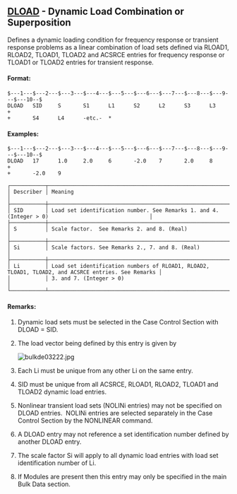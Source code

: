 ## [DLOAD](https://help.hexagonmi.com/bundle/MSC_Nastran_2022.4/page/Nastran_Combined_Book/qrg/bulkde/TOC.DLOAD.xhtml) - Dynamic Load Combination or Superposition

Defines a dynamic loading condition for frequency response or transient response problems as a linear combination of load sets defined via RLOAD1, RLOAD2, TLOAD1, TLOAD2 and ACSRCE entries for frequency response or TLOAD1 or TLOAD2 entries for transient response.

#### Format:

```nastran
$---1---$---2---$---3---$---4---$---5---$---6---$---7---$---8---$---9---$---10--$
DLOAD   SID     S       S1      L1      S2      L2      S3      L3      +       
+       S4      L4      -etc.-  *                                               
```

#### Examples:

```nastran
$---1---$---2---$---3---$---4---$---5---$---6---$---7---$---8---$---9---$---10--$
DLOAD   17      1.0     2.0     6       -2.0    7       2.0     8       +       
+       -2.0    9                                                               
```

```text
┌───────────┬────────────────────────────────────────────────────────────────────────────────────────────────────┐
│ Describer │ Meaning                                                                                            │
├───────────┼────────────────────────────────────────────────────────────────────────────────────────────────────┤
│ SID       │ Load set identification number. See Remarks 1. and 4. (Integer > 0)                                │
├───────────┼────────────────────────────────────────────────────────────────────────────────────────────────────┤
│ S         │ Scale factor.  See Remarks 2. and 8. (Real)                                                        │
├───────────┼────────────────────────────────────────────────────────────────────────────────────────────────────┤
│ Si        │ Scale factors. See Remarks 2., 7. and 8. (Real)                                                    │
├───────────┼────────────────────────────────────────────────────────────────────────────────────────────────────┤
│ Li        │ Load set identification numbers of RLOAD1, RLOAD2, TLOAD1, TLOAD2, and ACSRCE entries. See Remarks │
│           │ 3. and 7. (Integer > 0)                                                                            │
└───────────┴────────────────────────────────────────────────────────────────────────────────────────────────────┘
```

#### Remarks:

1. Dynamic load sets must be selected in the Case Control Section with DLOAD = SID.
2. The load vector being defined by this entry is given by

     ![bulkde03222.jpg](https://help-be.hexagonmi.com/bundle/MSC_Nastran_2022.4/page/Nastran_Combined_Book/qrg/bulkde/../../../assets/bulkde03222.jpg?_LANG=enus)  

3. Each Li must be unique from any other Li on the same entry.
4. SID must be unique from all ACSRCE, RLOAD1, RLOAD2, TLOAD1 and TLOAD2 dynamic load entries.
5. Nonlinear transient load sets (NOLINi entries) may not be specified on DLOAD entries.  NOLINi entries are selected separately in the Case Control Section by the NONLINEAR command.
6. A DLOAD entry may not reference a set identification number defined by another DLOAD entry.
7. The scale factor Si will apply to all dynamic load entries with load set identification number of Li.
8. If Modules are present then this entry may only be specified in the main Bulk Data section.
